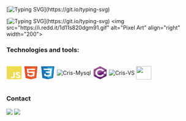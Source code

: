 [![Typing SVG](https://readme-typing-svg.demolab.com?font=Fira+Code&weight=500&duration=4997&pause=1000&color=D7A557&center=FALSO&vCenter=FALSO&repeat=verdadero&random=FALSO&width=435&lines=Hello%2C+I'm+Alejandro!)](https://git.io/typing-svg)

[![Typing SVG](https://readme-typing-svg.demolab.com?font=Fira+Code&weight=500&duration=4997&pause=1000&color=2E27D2&center=FALSO&vCenter=FALSO&repeat=verdadero&random=FALSO&width=435&lines=Bienvenidos+a+mi+Github!)](https://git.io/typing-svg)
<img src="https://i.redd.it/1d11s820dgm91.gif" alt="Pixel Art" align="right" width="200">

### Technologies and tools:

<div style="display: inline_block"><br>
  <img align="center" alt="Cris-Js" height="35" width="40" src="https://raw.githubusercontent.com/devicons/devicon/master/icons/javascript/javascript-plain.svg">
  <img align="center" alt="Cris-HTML" height="35" width="40" src="https://raw.githubusercontent.com/devicons/devicon/master/icons/html5/html5-original.svg">
  <img align="center" alt="Cris-CSS" height="35" width="40" src="https://raw.githubusercontent.com/devicons/devicon/master/icons/css3/css3-original.svg">
  <img align="center" alt= "Cris-Mysql" height="60" width="40" src="https://cdn.jsdelivr.net/gh/devicons/devicon/icons/mysql/mysql-original-wordmark.svg">       
  <img align="center" alt="Cris-Csharp" height="35" width="40" src="https://raw.githubusercontent.com/devicons/devicon/master/icons/csharp/csharp-original.svg">
  <img align="center" alt="Cris-VS" height="35" width="40" src="https://cdn.jsdelivr.net/gh/devicons/devicon/icons/vscode/vscode-original.svg">
  <img align="center" alt="" height="35" width="40" src="https://cdn.jsdelivr.net/gh/devicons/devicon@latest/icons/java/java-original.svg">

   
 
</div><br>


    
### Contact

<div> 
  <a href="https:www.linkedin.com/in/alejandro-rolon-bedoya" target="_blank"><img src="https://img.shields.io/badge/-LinkedIn-%230077B5?style=for-the-badge&logo=linkedin&logoColor=white" target="_blank"></a> 
  <a href="mailto:alejandro.rolon.bedoya@gmail.com"><img src="https://img.shields.io/badge/-Gmail-%23333?style=for-the-badge&logo=gmail&logoColor=white" target="_blank"></a>
</div>
